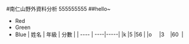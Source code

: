 #南仁山野外資料分析
555555555
##hello~
*   Red
*   Green
*   Blue
| 姓名 | 年級 | 分數 |
| ---- | ----|-----|
|k     |5    |56   |
|o     |3    |60  |
